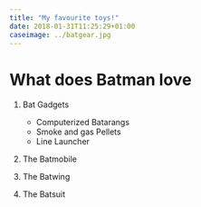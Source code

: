 ```yaml
---
title: "My favourite toys!"
date: 2018-01-31T11:25:29+01:00
caseimage: ../batgear.jpg
---
```



# What does Batman love

1. Bat Gadgets
    * Computerized Batarangs
    * Smoke and gas Pellets
    * Line Launcher
    
    
2. The Batmobile

3. The Batwing

4. The Batsuit

